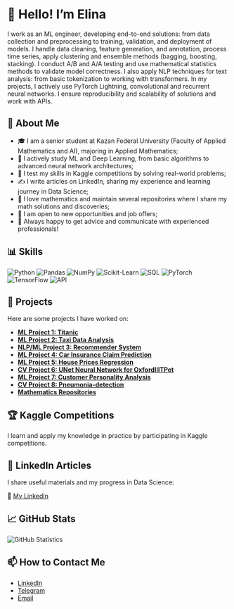 # 👋 Hello! I’m Elina

I work as an ML engineer, developing end-to-end solutions: from data collection and preprocessing to training, validation, and deployment of models. I handle data cleaning, feature generation, and annotation, process time series, apply clustering and ensemble methods (bagging, boosting, stacking). I conduct A/B and A/A testing and use mathematical statistics methods to validate model correctness. I also apply NLP techniques for text analysis: from basic tokenization to working with transformers. In my projects, I actively use PyTorch Lightning, convolutional and recurrent neural networks. I ensure reproducibility and scalability of solutions and work with APIs.

## 🔹 About Me

- 🎓 I am a senior student at Kazan Federal University (Faculty of Applied Mathematics and AI), majoring in Applied Mathematics;
- 📘 I actively study ML and Deep Learning, from basic algorithms to advanced neural network architectures;
- 🏅 I test my skills in Kaggle competitions by solving real-world problems;
- ✍️ I write articles on LinkedIn, sharing my experience and learning journey in Data Science;
- 🧮 I love mathematics and maintain several repositories where I share my math solutions and discoveries;
- 💼 I am open to new opportunities and job offers;
- 💬 Always happy to get advice and communicate with experienced professionals!

## 📊 Skills

![Python](https://img.shields.io/badge/-Python-3776AB?logo=python&logoColor=white&style=for-the-badge)
![Pandas](https://img.shields.io/badge/-Pandas-150458?logo=pandas&logoColor=white&style=for-the-badge)
![NumPy](https://img.shields.io/badge/-NumPy-013243?logo=numpy&logoColor=white&style=for-the-badge)
![Scikit-Learn](https://img.shields.io/badge/-Scikit_Learn-F7931E?logo=scikit-learn&logoColor=white&style=for-the-badge)
![SQL](https://img.shields.io/badge/-SQL-4479A1?logo=postgresql&logoColor=white&style=for-the-badge)
![PyTorch](https://img.shields.io/badge/-PyTorch-EE4C2C?logo=pytorch&logoColor=white&style=for-the-badge)
![TensorFlow](https://img.shields.io/badge/-TensorFlow-FF6F00?logo=tensorflow&logoColor=white&style=for-the-badge)
![API](https://img.shields.io/badge/-API-FFB400?style=for-the-badge)

## 📂 Projects

Here are some projects I have worked on:

- **[ML Project 1: Titanic](https://github.com/Elina117/Titanic/tree/main)**
- **[ML Project 2: Taxi Data Analysis](https://github.com/Elina117/Trip-Pricing-with-Taxi-Mobility-Analytics)**
- **[NLP/ML Project 3: Recommender System](https://github.com/Elina117/RecomededSystem)**
- **[ML Project 4: Car Insurance Claim Prediction](https://github.com/Elina117/Car-Insurance-Claim-Prediction)**
- **[ML Project 5: House Prices Regression](https://github.com/Elina117/House-prices-regression)**
- **[CV Project 6: UNet Neural Network for OxfordIIITPet](https://github.com/Elina117/UNet-Neural-Network-OxfordIIITPet-Dataset)**
- **[ML Project 7: Customer Personality Analysis](https://github.com/Elina117/Customer-Personality-Analysis)**
- **[CV Project 8: Pneumonia-detection](https://github.com/Elina117/Pneumonia-detection--CV-/tree/main)**
- **[Mathematics Repositories](https://github.com/Elina117?tab=repositories)**

## 🏆 Kaggle Competitions

I learn and apply my knowledge in practice by participating in Kaggle competitions.

## 📝 LinkedIn Articles

I share useful materials and my progress in Data Science:

🔗 [My LinkedIn](https://www.linkedin.com/in/elina-galimova-ba699532a/)

## 📈 GitHub Stats

![GitHub Statistics](https://github-readme-stats.vercel.app/api?username=Elina117&show_icons=true&theme=radical)

## 📫 How to Contact Me

- [LinkedIn](https://www.linkedin.com/in/elina-galimova-ba699532a/)
- [Telegram](https://t.me/elina_glmv)
- [Email](mailto:elina3galimova@gmail.com)
